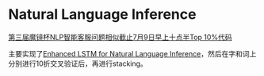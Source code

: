 # **Natural Language Inference**

[第三届魔镜杯NLP智能客服问题相似截止7月9日早上十点半Top 10%代码](ppdai/)

主要实现了[Enhanced LSTM for Natural Language Inference](https://arxiv.org/pdf/1609.06038.pdf)，然后在字和词上分别进行10折交叉验证后，再进行stacking。
